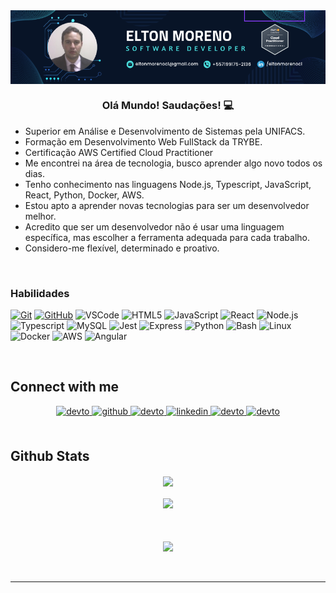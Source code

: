 <div align="center">
<img src="https://github.com/eltonmorenocl/eltonmorenocl.github.io-1v-/blob/main/capa%20github.png?raw=true" align="center" height="" width="600" />
</div>  


### <div align="center">Olá Mundo! Saudações! 💻 </div>  
  
  - Superior em Análise e Desenvolvimento de Sistemas pela UNIFACS.
  - Formação em Desenvolvimento Web FullStack da TRYBE.
  - Certificação AWS Certified Cloud Practitioner
  - Me encontrei na área de tecnologia, busco aprender algo novo todos os dias.
  - Tenho conhecimento nas linguagens Node.js, Typescript, JavaScript, React, Python, Docker, AWS. 
  - Estou apto a aprender novas tecnologias para ser um desenvolvedor melhor.
  - Acredito que ser um desenvolvedor não é usar uma linguagem específica, mas escolher a ferramenta adequada para cada trabalho.
  - Considero-me flexível, determinado e proativo.

<br/>  

### Habilidades
[![Git](https://img.shields.io/badge/Git-000?style=for-the-badge&logo=git)](https://git-scm.com/doc) 
[![GitHub](https://img.shields.io/badge/GitHub-000?style=for-the-badge&logo=github)](https://docs.github.com/)
![VSCode](https://img.shields.io/badge/VScode-000?style=for-the-badge&logo=visual-studio-code)
![HTML5](https://img.shields.io/badge/HTML-000?style=for-the-badge&logo=html5)
![JavaScript](https://img.shields.io/badge/JavaScript-000?style=for-the-badge&logo=javascript)
![React](https://img.shields.io/badge/React-000?style=for-the-badge&logo=react)
![Node.js](https://img.shields.io/badge/node.JS-000?style=for-the-badge&logo=node.js)
![Typescript](https://img.shields.io/badge/Typescript-000?style=for-the-badge&logo=typescript)
![MySQL](https://img.shields.io/badge/Mysql-000?style=for-the-badge&logo=mysql)
![Jest](https://img.shields.io/badge/Jest-000?style=for-the-badge&logo=jest)
![Express](https://img.shields.io/badge/Express-000?style=for-the-badge&logo=express)
![Python](https://img.shields.io/badge/Python-000?style=for-the-badge&logo=python&logoColor=ffdd54)
![Bash](https://img.shields.io/badge/Bash-000?style=for-the-badge&logo=gnu-bash)
![Linux](https://img.shields.io/badge/Linux-000?style=for-the-badge&logo=linux)
![Docker](https://img.shields.io/badge/Docker-000?style=for-the-badge&logo=docker)
![AWS](https://img.shields.io/badge/Aws-000?style=for-the-badge&logo=amazon-aws)
![Angular](https://img.shields.io/badge/Angular-000?style=for-the-badge&logo=angular)
 

<br/>  


## Connect with me  
<div align="center">
<a href="mailto:eltonmorenocl@gmail.com" target="_blank">
<img src=https://img.shields.io/badge/Gmail-D14836?style=for-the-badge&logo=gmail&logoColor=white alt=devto style="margin-bottom: 5px;" />
</a>
<a href="https://github.com/eltonmorenocl" target="_blank">
<img src=https://img.shields.io/badge/github-%2324292e.svg?&style=for-the-badge&logo=github&logoColor=white alt=github style="margin-bottom: 5px;" />
</a>
<a href="https://dev.to/eltonmorenocl" target="_blank">
<img src=https://img.shields.io/badge/dev.to-%2308090A.svg?&style=for-the-badge&logo=dev.to&logoColor=white alt=devto style="margin-bottom: 5px;" />
</a>
<a href="https://linkedin.com/in/eltonmoreno" target="_blank">
<img src=https://img.shields.io/badge/linkedin-%231E77B5.svg?&style=for-the-badge&logo=linkedin&logoColor=white alt=linkedin style="margin-bottom: 5px;" />
</a>
<a href="https://t.me/eltonmorenocl" target="_blank">
<img src=https://img.shields.io/badge/Telegram-2CA5E0?style=for-the-badge&logo=telegram&logoColor=white alt=devto style="margin-bottom: 5px;" />
</a>
<a href="https://hackerrank.com/eltonmorenocl" target="_blank">
<img src=https://img.shields.io/badge/-Hackerrank-2EC866?style=for-the-badge&logo=HackerRank&logoColor=white alt=devto style="margin-bottom: 5px;" />
</a>

</div>  
  

<br/>  


## Github Stats  
<div align="center"><img src="https://github-readme-stats.vercel.app/api?username=eltonmorenocl&show_icons=true&count_private=true&hide_border=true" align="center" /></div>  

<br/>  

<div align="center"><img src="https://github-readme-stats.vercel.app/api/top-langs/?username=eltonmorenocl&hide_border=true&layout=compact" align="center" /></div>  

<br/>
<br/> 
<br/> 

<div align="center">
<img src="https://komarev.com/ghpvc/?username=eltonmorenocl&&style=flat-square" align="center" />
</div>  
  

<br/>  


<br />

----
